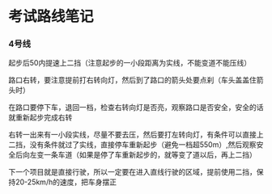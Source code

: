 # 考试路线笔记

### 4号线

起步后50内提速上二挡（注意起步的一小段距离为实线，不能变道不能压线）

路口右转，要注意提前打右转向灯，然后到了路口的箭头处要点刹（车头盖盖住箭头时）

在路口要停下车，退回一档，检查右转向灯是否亮，观察路口是否安全，安全的话就重新起步完成右转

右转一出来有一小段实线，尽量不要去压，然后要打左转向灯，有条件可以直接上二挡，没有条件就过了实线，直接停车重新起步（避免一档超550m）,然后观察安全后向左变一条车道（如果是停了车重新起步的，就等变了道以后，再上二挡）

下一个项目就是直接行驶，所以一定要在进入直线行驶的区域，提前使用二挡，保持20-25km/h的速度，把车身摆正





